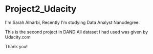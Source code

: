 # Project2_Udacity


I'm Sarah Alharbi, Recently I'm studying Data Analyst Nanodegree. 

This is the second project in DAND
All dataset I had used was given by Udacity.com

Thank you!
